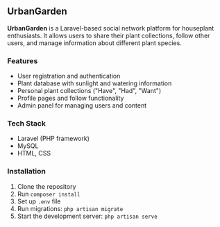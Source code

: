 ## UrbanGarden

**UrbanGarden** is a Laravel-based social network platform for houseplant enthusiasts. It allows users to share their plant collections, follow other users, and manage information about different plant species.

### Features
- User registration and authentication
- Plant database with sunlight and watering information
- Personal plant collections ("Have", "Had", "Want")
- Profile pages and follow functionality
- Admin panel for managing users and content

### Tech Stack
- Laravel (PHP framework)
- MySQL
- HTML, CSS

### Installation
1. Clone the repository
2. Run `composer install`
3. Set up `.env` file
4. Run migrations: `php artisan migrate`
5. Start the development server: `php artisan serve`
